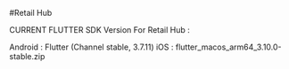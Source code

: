 #Retail Hub

CURRENT FLUTTER SDK Version For Retail Hub :

Android : Flutter (Channel stable, 3.7.11)
iOS : flutter_macos_arm64_3.10.0-stable.zip